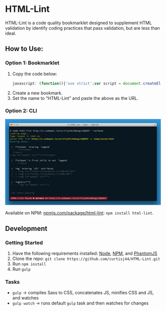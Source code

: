# HTML-Lint

HTML-Lint is a code quality bookmarklet designed to supplement HTML validation by identify coding practices that pass validation, but are less than ideal.

## How to Use:

### Option 1: Bookmarklet

1. Copy the code below:
	```javascript
	javascript: (function(){'use strict';var script = document.createElement('script');script.src = 'https://curtisj44.github.io/HTML-Lint/dist/htmlLint.min.js';script.id = 'html-lint-js';document.body.appendChild(script);}());
	```
1. Create a new bookmark.
1. Set the name to “HTML-Lint” and paste the above as the URL.

### Option 2: CLI

![Sample verbose output](cli-output-verbose.jpg)

Available on NPM: [npmjs.com/package/html-lint](https://www.npmjs.com/package/html-lint): `npm install html-lint`.

<!-- add "usage" instructions -->
<!-- Usage: `node html-lint http://s.codepen.io/curtisj44/debug/xbQXbV [name-of-file] --verbose` -->

## Development

### Getting Started

1. Have the following requirements installed: [Node](http://nodejs.org/), [NPM](https://www.npmjs.org/), and [PhantomJS](http://phantomjs.org/)
1. Clone the repo: ```git clone https://github.com/curtisj44/HTML-Lint.git```
1. Run ```npm install```
1. Run ```gulp```

### Tasks

- ```gulp``` → compiles Sass to CSS, concatenates JS, minifies CSS and JS, and watches
- ```gulp watch``` → runs default `gulp` task and then watches for changes
